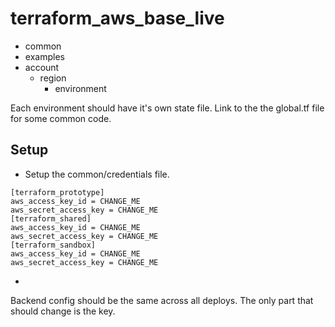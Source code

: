 # terraform_aws_base_live

- common
- examples
- account
    - region
        - environment

Each environment should have it's own state file.
Link to the the global.tf file for some common code.

## Setup

* Setup the common/credentials file.
```
[terraform_prototype]
aws_access_key_id = CHANGE_ME
aws_secret_access_key = CHANGE_ME
[terraform_shared]
aws_access_key_id = CHANGE_ME
aws_secret_access_key = CHANGE_ME
[terraform_sandbox]
aws_access_key_id = CHANGE_ME
aws_secret_access_key = CHANGE_ME
```

*


Backend config should be the same across all deploys.  The only part that should change is the key.
        